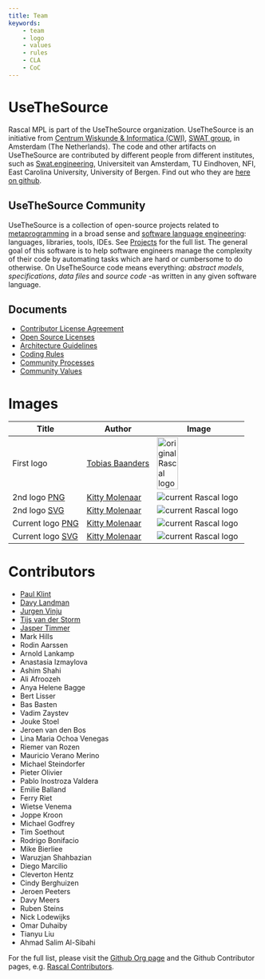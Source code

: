```yaml
---
title: Team
keywords:
    - team
    - logo
    - values
    - rules
    - CLA
    - CoC
---
```


# UseTheSource

Rascal MPL is part of the UseTheSource organization. UseTheSource is an initiative from [Centrum Wiskunde & Informatica (CWI)](https://www.cwi.nl/), [SWAT group](https://www.cwi.nl/research/groups/software-analysis-and-transformation), in Amsterdam (The Netherlands). The code and other artifacts on UseTheSource are contributed by different people from different institutes, such as [Swat.engineering](https://swat.engineering), Universiteit van Amsterdam, TU Eindhoven, NFI, East Carolina University, University of Bergen. Find out who they are [here on github](https://github.com/orgs/usethesource/people).

## UseTheSource Community

UseTheSource is a collection of open-source projects related to [metaprogramming](https://en.wikipedia.org/wiki/Metaprogramming) in a broad sense and [software language engineering](http://www.sleconf.org/): languages, libraries, tools, IDEs. See [Projects](https://usethesource.io/projects/) for the full list. The general goal of this software is to help software engineers manage the complexity of their code by automating tasks which are hard or cumbersome to do otherwise. On UseTheSource code means everything: *abstract models*, *specifications*, *data files* and *source code* -as written in any given software language.

## Documents

- [Contributor License Agreement](https://docs.google.com/forms/d/1uI6IsuKA-XMPt3jMbtQd9u0pQvDFQ99udbOoiB2La0A/viewform)
- [Open Source Licenses](https://usethesource.io/about/licenses.html)
- [Architecture Guidelines](https://usethesource.io/about/architecture.html)
- [Coding Rules](https://usethesource.io/about/coding.html)
- [Community Processes](https://usethesource.io/about/processes.html)
- [Community Values](https://usethesource.io/about/values.html)

# Images

| Title | Author | Image | 
| ----  | ---- | -----  |
| First logo | [Tobias Baanders](https://honingen.com/kunstenaar/tobias-baanders/) | <img alt="original Rascal logo" src="/images/old-rascal-logo.png" width="50%"></img> |
| 2nd logo [PNG](/images/logo_22/rascal_logo.png) | [Kitty Molenaar](https://www.kittymolenaar.nl) | ![current Rascal logo](/images/rascal_logo.png) |
| 2nd logo [SVG](/images/logo_22/rascal_logo.svg) | [Kitty Molenaar](https://www.kittymolenaar.nl) | ![current Rascal logo](/images/rascal_logo.svg) |
| Current logo [PNG](/images/logo_23/rascal_logo.png) | [Kitty Molenaar](https://www.kittymolenaar.nl) | ![current Rascal logo](/images/rascal_logo.png) |
| Current logo [SVG](/images/logo_23/rascal_logo.svg) | [Kitty Molenaar](https://www.kittymolenaar.nl) | ![current Rascal logo](/images/rascal_logo.svg) |

# Contributors

- [Paul Klint](https://github.com/PaulKlint) 
- [Davy Landman](https://github.com/DavyLandman) 
- [Jurgen Vinju](https://github.com/jurgenvinju) 
- [Tijs van der Storm](https://github.com/tvdstorm)
- [Jasper Timmer](https://github.com/jjwtimmer) 
- Mark Hills 
- Rodin Aarssen
- Arnold Lankamp 
- Anastasia Izmaylova
- Ashim Shahi
- Ali Afroozeh
- Anya Helene Bagge
- Bert Lisser
- Bas Basten
- Vadim Zaystev 
- Jouke Stoel
- Jeroen van den Bos 
- Lina Maria Ochoa Venegas 
- Riemer van Rozen 
- Mauricio Verano Merino 
- Michael Steindorfer
- Pieter Olivier 
- Pablo Inostroza Valdera 
- Emilie Balland
- Ferry Riet
- Wietse Venema
- Joppe Kroon
- Michael Godfrey
- Tim Soethout
- Rodrigo Bonifacio
- Mike Bierliee
- Waruzjan Shahbazian
- Diego Marcilio
- Cleverton Hentz
- Cindy Berghuizen
- Jeroen Peeters
- Davy Meers
- Ruben Steins
- Nick Lodewijks
- Omar Duhaiby
- Tianyu Liu
- Ahmad Salim Al-Sibahi

For the full list, please visit the [Github Org page](https://github.com/orgs/usethesource/people) and the Github Contributor pages, e.g. [Rascal Contributors](https://github.com/usethesource/rascal/graphs/contributors).
